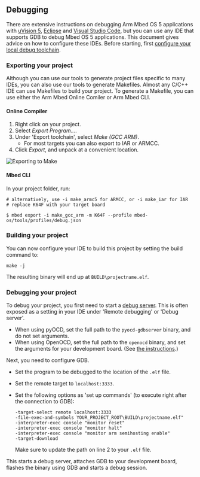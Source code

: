 ## Debugging

There are extensive instructions on debugging Arm Mbed OS 5 applications with [uVision 5](/docs/v5.4/tutorials/debugging-applications.html#keil-uvision), [Eclipse](/docs/v5.4/tutorials/debugging-applications.html#eclipse) and [Visual Studio Code](/docs/v5.4/tutorials/debugging-applications.html#visual-studio-code), but you can use any IDE that supports GDB to debug Mbed OS 5 applications. This document gives advice on how to configure these IDEs. Before starting, first [configure your local debug toolchain](/docs/v5.4/tools/debugging.html#setting-up-a-local-debug-toolchain).

### Exporting your project

Although you can use our tools to generate project files specific to many IDEs, you can also use our tools to generate Makefiles. Almost any C/C++ IDE can use Makefiles to build your project. To generate a Makefile, you can use either the Arm Mbed Online Comiler or Arm Mbed CLI.

#### Online Compiler

1. Right click on your project.
1. Select *Export Program...*.
1. Under 'Export toolchain', select *Make (GCC ARM)*.
    * For most targets you can also export to IAR or ARMCC.
1. Click *Export*, and unpack at a convenient location.

![Exporting to Make](https://s3-us-west-2.amazonaws.com/mbed-os-docs-images/other_ides1.png)

#### Mbed CLI

In your project folder, run:

```
# alternatively, use -i make_armc5 for ARMCC, or -i make_iar for IAR
# replace K64F with your target board

$ mbed export -i make_gcc_arm -m K64F --profile mbed-os/tools/profiles/debug.json
```

### Building your project

You can now configure your IDE to build this project by setting the build command to:

```
make -j
```

The resulting binary will end up at `BUILD\projectname.elf`.

### Debugging your project

To debug your project, you first need to start a [debug server](/docs/v5.4/tools/debugging.html#running-a-debug-server). This is often exposed as a setting in your IDE under 'Remote debugging' or 'Debug server'.

* When using pyOCD, set the full path to the `pyocd-gdbserver` binary, and do not set arguments.
* When using OpenOCD, set the full path to the `openocd` binary, and set the arguments for your development board. (See [the instructions](/docs/v5.4/tools/debugging.html#openocd).)

Next, you need to configure GDB.

* Set the program to be debugged to the location of the `.elf` file.
* Set the remote target to `localhost:3333`.
* Set the following options as 'set up commands' (to execute right after the connection to GDB):

    ```
    -target-select remote localhost:3333
    -file-exec-and-symbols YOUR_PROJECT_ROOT\BUILD\projectname.elf"
    -interpreter-exec console "monitor reset"
    -interpreter-exec console "monitor halt"
    -interpreter-exec console "monitor arm semihosting enable"
    -target-download
    ```

   Make sure to update the path on line 2 to your `.elf` file.

This starts a debug server, attaches GDB to your development board, flashes the binary using GDB and starts a debug session.
